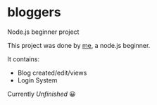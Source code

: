 # bloggers
Node.js beginner project

This project was done by [me](https://github.com/bilal550), a node.js beginner.

It contains:
  - Blog created/edit/views
  - Login System
  
Currently *Unfinished* :grinning:
